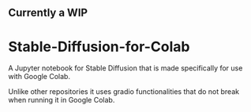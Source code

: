 ## Currently a WIP

# Stable-Diffusion-for-Colab

A Jupyter notebook for Stable Diffusion that is made specifically for use with Google Colab.

Unlike other repositories it uses gradio functionalities that do not break when running it in Google Colab.

